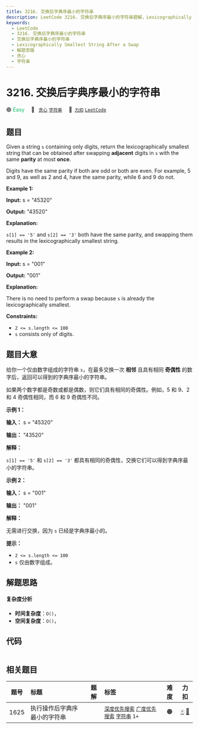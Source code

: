 ```yaml
---
title: 3216. 交换后字典序最小的字符串
description: LeetCode 3216. 交换后字典序最小的字符串题解，Lexicographically Smallest String After a Swap，包含解题思路、复杂度分析以及完整的 JavaScript 代码实现。
keywords:
  - LeetCode
  - 3216. 交换后字典序最小的字符串
  - 交换后字典序最小的字符串
  - Lexicographically Smallest String After a Swap
  - 解题思路
  - 贪心
  - 字符串
---
```


# 3216. 交换后字典序最小的字符串

🟢 <font color=#15bd66>Easy</font>&emsp; 🔖&ensp; [`贪心`](/tag/greedy.md) [`字符串`](/tag/string.md)&emsp; 🔗&ensp;[`力扣`](https://leetcode.cn/problems/lexicographically-smallest-string-after-a-swap) [`LeetCode`](https://leetcode.com/problems/lexicographically-smallest-string-after-a-swap)

## 题目

Given a string `s` containing only digits, return the lexicographically
smallest string that can be obtained after swapping **adjacent** digits in `s`
with the same **parity** at most **once**.

Digits have the same parity if both are odd or both are even. For example, 5
and 9, as well as 2 and 4, have the same parity, while 6 and 9 do not.



**Example 1:**

**Input:** s = "45320"

**Output:** "43520"

**Explanation:**

`s[1] == '5'` and `s[2] == '3'` both have the same parity, and swapping them
results in the lexicographically smallest string.

**Example 2:**

**Input:** s = "001"

**Output:** "001"

**Explanation:**

There is no need to perform a swap because `s` is already the
lexicographically smallest.



**Constraints:**

  * `2 <= s.length <= 100`
  * `s` consists only of digits.


## 题目大意

给你一个仅由数字组成的字符串 `s`，在最多交换一次 **相邻** 且具有相同 **奇偶性** 的数字后，返回可以得到的字典序最小的字符串。

如果两个数字都是奇数或都是偶数，则它们具有相同的奇偶性。例如，5 和 9、2 和 4 奇偶性相同，而 6 和 9 奇偶性不同。



**示例 1：**

**输入：** s = "45320"

**输出：** "43520"

**解释：**

`s[1] == '5'` 和 `s[2] == '3'` 都具有相同的奇偶性，交换它们可以得到字典序最小的字符串。

**示例 2：**

**输入：** s = "001"

**输出：** "001"

**解释：**

无需进行交换，因为 `s` 已经是字典序最小的。



**提示：**

  * `2 <= s.length <= 100`
  * `s` 仅由数字组成。


## 解题思路

#### 复杂度分析

- **时间复杂度**：`O()`，
- **空间复杂度**：`O()`，

## 代码

```javascript

```

## 相关题目

<!-- prettier-ignore -->
| 题号 | 标题 | 题解 | 标签 | 难度 | 力扣 |
| :------: | :------ | :------: | :------ | :------: | :------: |
| 1625 | 执行操作后字典序最小的字符串 |  |  [`深度优先搜索`](/tag/depth-first-search.md) [`广度优先搜索`](/tag/breadth-first-search.md) [`字符串`](/tag/string.md) `1+` | 🟠 | [🀄️](https://leetcode.cn/problems/lexicographically-smallest-string-after-applying-operations) [🔗](https://leetcode.com/problems/lexicographically-smallest-string-after-applying-operations) |